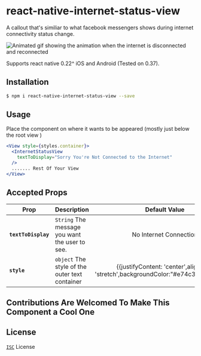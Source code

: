 
# react-native-internet-status-view
A callout that's similiar to what facebook messengers shows during internet connectivity status change.


![Animated gif showing the animation when the internet is disconnected and reconnected ](https://raw.githubusercontent.com/ismdcf/react-native-internet-status-view/master/misc/internet_status_view.gif)

Supports react native 0.22^  iOS and Android (Tested on 0.37).

## Installation

```bash
$ npm i react-native-internet-status-view --save
```

## Usage

Place the component on where it wants to be appeared (mostly just below the root view )

```jsx
<View style={styles.container}>
  <InternetStatusView
    textToDisplay="Sorry You're Not Connected to the Internet"
  />
  ....... Rest Of Your View
</View>
```

## Accepted Props

| Prop | Description | Default Value |
|---|:---|:---:|
|**`textToDisplay`**| `String` The message you want the user to see. | No Internet Connection |
|**`style`**| `object` The style of the outer text container | {{justifyContent: 'center',alignSelf: 'stretch',backgroundColor:"#e74c3c",height:25}}  |

## Contributions Are Welcomed To Make This Component a Cool One 

## License

[`ISC`](http://opensource.org/licenses/ISC) License
